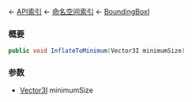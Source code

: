 ← [API索引](Api-Index) ← [命名空间索引](Namespace-Index) ← [BoundingBoxI](VRageMath.BoundingBoxI)

### 概要

```csharp
public void InflateToMinimum(Vector3I minimumSize)
```



### 参数

* [Vector3I](VRageMath.Vector3I) minimumSize
